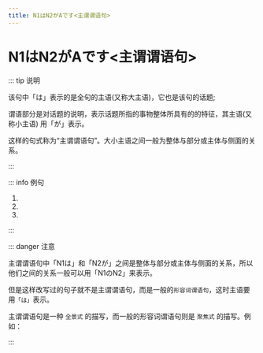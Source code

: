 ```yaml
---
title: N1はN2がAです<主谓谓语句>
---
```


# N1はN2がAです<主谓谓语句>

::: tip 说明

该句中「は」表示的是全句的主语(又称大主语)，它也是该句的话题;

谓语部分是对话题的说明，表示话题所指的事物整体所具有的的特征，其主语(又称小主语) 用「が」表示。

这样的句式称为“主谓谓语句”。大小主语之间一般为整体与部分或主体与侧面的关系。

:::

::: info 例句

1. <grammer-content sentence="[日本語/にほんご]**は**アクセント**が**[難/むずか]しい**です**。" trans="日语的重音很难。" />
2. <grammer-content sentence="[私/わたし]**は**[英語/えいご]**が**[下手/へた]**です**。" trans='我不太擅长英语。' />
3. <grammer-content sentence="この[会/かい]**は**[会費/かいひ]**が**[高/たか]い**です**。" trans='这个协会的会费比较高。' />

:::

::: danger 注意

主谓谓语句中「N1は」和「N2が」之间是整体与部分或主体与侧面的关系，所以他们之间的关系一般可以用「N1のN2」来表示。

但是这样改写过的句子就不是主谓谓语句，而是一般的`形容词谓语句`，这时主语要用`「は」`表示。

主谓谓语句是一种 `全景式` 的描写，而一般的形容词谓语句则是 `聚焦式` 的描写。例如：

<div class='bunpou-block'>

  <grammer-content sentence="[日本語/にほんご]**の**アクセント**は**[難/むずか]しい**です**。" trans='日语的重音很难。' />

  <grammer-content sentence="[私/わたし]**の**[英語/えいご]**は**[下手/へた]**です**。" trans='我不太擅长英语。' />

  <grammer-content sentence="この[会/かい]**の**[会費/かいひ]**は**[高/たか]い**です**。" trans='这个协会的会费比较高。' />

</div>

:::
